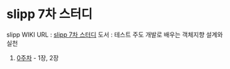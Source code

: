 # slipp 7차 스터디

slipp WIKI URL : [slipp 7차 스터디]
도서 : 테스트 주도 개발로 배우는 객체지향 설계와 실천

1. [0주차] - 1장, 2장

[slipp 7차 스터디]:http://slipp.net/wiki/pages/viewpage.action?pageId=21004867
[0주차]:http://slipp.net/wiki/pages/viewpage.action?pageId=21004869